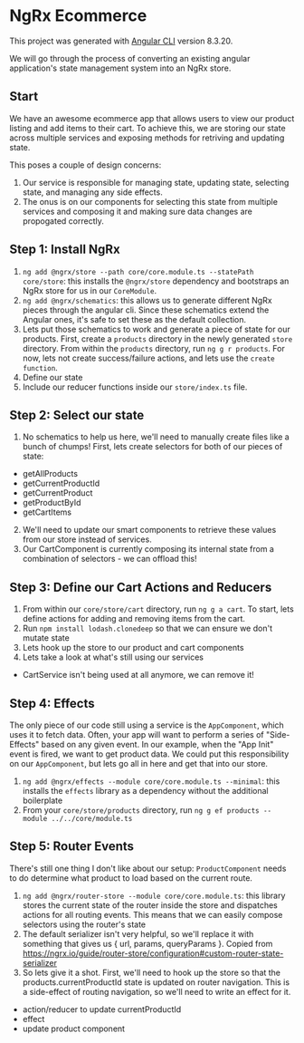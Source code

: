 # NgRx Ecommerce

This project was generated with [Angular CLI](https://github.com/angular/angular-cli) version 8.3.20.

We will go through the process of converting an existing angular application's state management system into an NgRx store.

## Start
We have an awesome ecommerce app that allows users to view our product listing and add items to their cart. To achieve this, we are storing our state across multiple services and exposing methods for retriving and updating state.

This poses a couple of design concerns:
1. Our service is responsible for managing state, updating state, selecting state, and managing any side effects.
2. The onus is on our components for selecting this state from multiple services and composing it and making sure data changes are propogated correctly.

## Step 1: Install NgRx
1. `ng add @ngrx/store --path core/core.module.ts --statePath core/store`: this installs the `@ngrx/store` dependency and bootstraps an NgRx store for us in our `CoreModule`.
2. `ng add @ngrx/schematics`: this allows us to generate different NgRx pieces through the angular cli. Since these schematics extend the Angular ones, it's safe to set these as the default collection.
3. Lets put those schematics to work and generate a piece of state for our products. First, create a `products` directory in the newly generated `store` directory. From within the `products` directory, run `ng g r products`. For now, lets not create success/failure actions, and lets use the `create function`.
4. Define our state
5. Include our reducer functions inside our `store/index.ts` file.

## Step 2: Select our state
1. No schematics to help us here, we'll need to manually create files like a bunch of chumps! First, lets create selectors for both of our pieces of state:
- getAllProducts
- getCurrentProductId
- getCurrentProduct
- getProductById
- getCartItems
2. We'll need to update our smart components to retrieve these values from our store instead of services.
3. Our CartComponent is currently composing its internal state from a combination of selectors - we can offload this!

## Step 3: Define our Cart Actions and Reducers
1. From within our `core/store/cart` directory, run `ng g a cart`. To start, lets define actions for adding and removing items from the cart.
2. Run `npm install lodash.clonedeep` so that we can ensure we don't mutate state
3. Lets hook up the store to our product and cart components
4. Lets take a look at what's still using our services
- CartService isn't being used at all anymore, we can remove it!

## Step 4: Effects
The only piece of our code still using a service is the `AppComponent`, which uses it to fetch data. Often, your app will want to perform a series of "Side-Effects" based on any given event. In our example, when the "App Init" event is fired, we want to get product data. We could put this responsibility on our `AppComponent`, but lets go all in here and get that into our store.
1. `ng add @ngrx/effects --module core/core.module.ts --minimal`: this installs the `effects` library as a dependency without the additional boilerplate
2. From your `core/store/products` directory, run `ng g ef products --module ../../core/module.ts`

## Step 5: Router Events
There's still one thing I don't like about our setup: `ProductComponent` needs to do determine what product to load based on the current route.
1. `ng add @ngrx/router-store --module core/core.module.ts`: this library stores the current state of the router inside the store and dispatches actions for all routing events. This means that we can easily compose selectors using the router's state
2. The default serializer isn't very helpful, so we'll replace it with something that gives us { url, params, queryParams }. Copied from https://ngrx.io/guide/router-store/configuration#custom-router-state-serializer
3. So lets give it a shot. First, we'll need to hook up the store so that the products.currentProductId state is updated on router navigation. This is a side-effect of routing navigation, so we'll need to write an effect for it.
- action/reducer to update currentProductId
- effect
- update product component